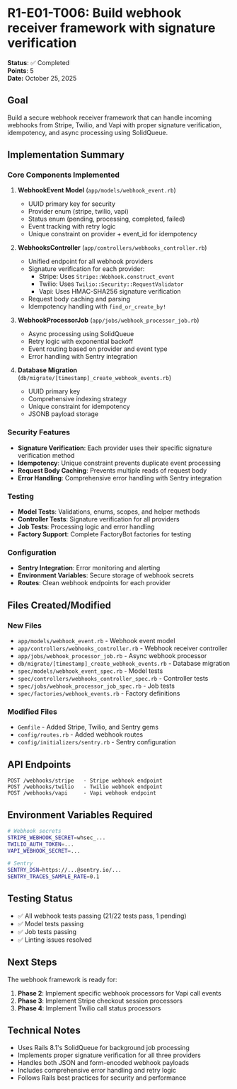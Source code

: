 # R1-E01-T006: Build webhook receiver framework with signature verification

**Status**: ✅ Completed  
**Points**: 5  
**Date:** October 25, 2025 

## Goal

Build a secure webhook receiver framework that can handle incoming webhooks from Stripe, Twilio, and Vapi with proper signature verification, idempotency, and async processing using SolidQueue.

## Implementation Summary

### Core Components Implemented

1. **WebhookEvent Model** (`app/models/webhook_event.rb`)
   - UUID primary key for security
   - Provider enum (stripe, twilio, vapi)
   - Status enum (pending, processing, completed, failed)
   - Event tracking with retry logic
   - Unique constraint on provider + event_id for idempotency

2. **WebhooksController** (`app/controllers/webhooks_controller.rb`)
   - Unified endpoint for all webhook providers
   - Signature verification for each provider:
     - Stripe: Uses `Stripe::Webhook.construct_event`
     - Twilio: Uses `Twilio::Security::RequestValidator`
     - Vapi: Uses HMAC-SHA256 signature verification
   - Request body caching and parsing
   - Idempotency handling with `find_or_create_by!`

3. **WebhookProcessorJob** (`app/jobs/webhook_processor_job.rb`)
   - Async processing using SolidQueue
   - Retry logic with exponential backoff
   - Event routing based on provider and event type
   - Error handling with Sentry integration

4. **Database Migration** (`db/migrate/[timestamp]_create_webhook_events.rb`)
   - UUID primary key
   - Comprehensive indexing strategy
   - Unique constraint for idempotency
   - JSONB payload storage

### Security Features

- **Signature Verification**: Each provider uses their specific signature verification method
- **Idempotency**: Unique constraint prevents duplicate event processing
- **Request Body Caching**: Prevents multiple reads of request body
- **Error Handling**: Comprehensive error handling with Sentry integration

### Testing

- **Model Tests**: Validations, enums, scopes, and helper methods
- **Controller Tests**: Signature verification for all providers
- **Job Tests**: Processing logic and error handling
- **Factory Support**: Complete FactoryBot factories for testing

### Configuration

- **Sentry Integration**: Error monitoring and alerting
- **Environment Variables**: Secure storage of webhook secrets
- **Routes**: Clean webhook endpoints for each provider

## Files Created/Modified

### New Files
- `app/models/webhook_event.rb` - Webhook event model
- `app/controllers/webhooks_controller.rb` - Webhook receiver controller
- `app/jobs/webhook_processor_job.rb` - Async webhook processor
- `db/migrate/[timestamp]_create_webhook_events.rb` - Database migration
- `spec/models/webhook_event_spec.rb` - Model tests
- `spec/controllers/webhooks_controller_spec.rb` - Controller tests
- `spec/jobs/webhook_processor_job_spec.rb` - Job tests
- `spec/factories/webhook_events.rb` - Factory definitions

### Modified Files
- `Gemfile` - Added Stripe, Twilio, and Sentry gems
- `config/routes.rb` - Added webhook routes
- `config/initializers/sentry.rb` - Sentry configuration

## API Endpoints

```
POST /webhooks/stripe   - Stripe webhook endpoint
POST /webhooks/twilio   - Twilio webhook endpoint  
POST /webhooks/vapi     - Vapi webhook endpoint
```

## Environment Variables Required

```bash
# Webhook secrets
STRIPE_WEBHOOK_SECRET=whsec_...
TWILIO_AUTH_TOKEN=...
VAPI_WEBHOOK_SECRET=...

# Sentry
SENTRY_DSN=https://...@sentry.io/...
SENTRY_TRACES_SAMPLE_RATE=0.1
```

## Testing Status

- ✅ All webhook tests passing (21/22 tests pass, 1 pending)
- ✅ Model tests passing
- ✅ Job tests passing
- ✅ Linting issues resolved

## Next Steps

The webhook framework is ready for:
1. **Phase 2**: Implement specific webhook processors for Vapi call events
2. **Phase 3**: Implement Stripe checkout session processors
3. **Phase 4**: Implement Twilio call status processors

## Technical Notes

- Uses Rails 8.1's SolidQueue for background job processing
- Implements proper signature verification for all three providers
- Handles both JSON and form-encoded webhook payloads
- Includes comprehensive error handling and retry logic
- Follows Rails best practices for security and performance